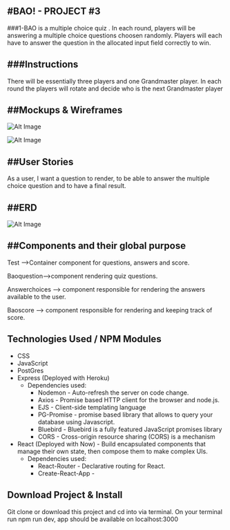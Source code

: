 #BAO! - PROJECT #3
-----------
###1-BAO is a multiple choice quiz . In each round, players will be answering a multiple choice questions choosen randomly. Players will each have to answer the question in the allocated input field correctly to win.

###Instructions
----------
There will be essentially three players and one Grandmaster player. In each round the players will rotate and decide who is the next Grandmaster player

##Mockups & Wireframes
----------

![Alt Image](http://i.imgur.com/gpznN5I.png)

![Alt Image](http://i.imgur.com/dYtPRer.png)



##User Stories
----------
As a user, I want a question to render, to be able to answer the multiple choice question and to have a final result.

##ERD
----------
![Alt Image](http://i.imgur.com/iBNxhqE.png)

##Components and their global purpose
----------
Test ——>Container component for questions, answers and score.

Baoquestion——>component rendering quiz questions.

Answerchoices —> component responsible for rendering the answers available to the user.

Baoscore —> component responsible for rendering and keeping track of score.

Technologies Used / NPM Modules
-----------
* CSS
* JavaScript
* PostGres
* Express (Deployed with Heroku)
    * Dependencies used:
        * Nodemon - Auto-refresh the server on code change.
        * Axios - Promise based HTTP client for the browser and node.js.
        * EJS - Client-side templating language 
        * PG-Promise - promise based library that allows to query your database using Javascript.
        * Bluebird - Bluebird is a fully featured JavaScript promises library
        * CORS - Cross-origin resource sharing (CORS) is a mechanism 
* React (Deployed with Now) - Build encapsulated components that manage their own state, then compose them to make complex UIs. 
    * Dependencies used:
        * React-Router - Declarative routing for React.
        * Create-React-App - 

Download Project & Install
----------------
Git clone or download this project and cd into via terminal. On your terminal run npm run dev, app should be available on localhost:3000 
